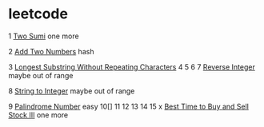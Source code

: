# leetcode
1 [Two Sumi](https://leetcode.com/problems/two-sum/) one more

2 [Add Two Numbers]() hash

3 [Longest Substring Without Repeating Characters]()
4 
5 
6 
7 [Reverse Integer]() maybe out of range

8 [String to Integer]() maybe out of range

9 [Palindrome Number]() easy
10[]
11 
12 
13 
14 
15 
x [Best Time to Buy and Sell Stock III](https://leetcode.com/problems/best-time-to-buy-and-sell-stock-iii/) one more

